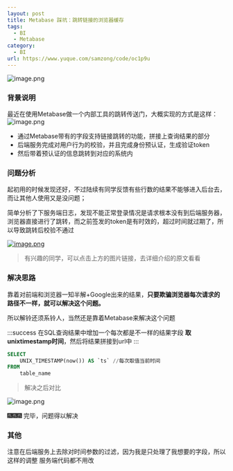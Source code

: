 ```yaml
---
layout: post
title: Metabase 踩坑：跳转链接的浏览器缓存
tags:
  - BI
  - Metabase
category:
  - BI
url: https://www.yuque.com/samzong/code/oc1p9u
---
```


![image.png](http://ipic-typora-samzong.oss-cn-qingdao.aliyuncs.com//uPic/1635955971186-4f85ab8d-9d1e-46ab-bd20-ee914c91fade.png?x-oss-process=image/resize,w_960,m_lfit)


### 背景说明

最近在使用Metabase做一个内部工具的跳转传送门，大概实现的方式是这样：
![image.png](http://ipic-typora-samzong.oss-cn-qingdao.aliyuncs.com//uPic/1635956694248-79aec951-9e6d-4360-b4e9-37bd2cefd740.png?x-oss-process=image/resize,w_960,m_lfit)

- 通过Metabase带有的字段支持链接跳转的功能，拼接上查询结果的部分
- 后端服务完成对用户行为的校验，并且完成身份预认证，生成验证token
- 然后带着预认证的信息跳转到对应的系统内


### 问题分析

起初用的时候发现还好，不过陆续有同学反馈有些行数的结果不能够进入后台去，而让其他人使用又是没问题；

简单分析了下服务端日志，发现不能正常登录情况是请求根本没有到后端服务器，浏览器直接进行了跳转，而之前签发的token是有时效的，超过时间就过期了，所以导致跳转后校验不通过

[![image.png](http://ipic-typora-samzong.oss-cn-qingdao.aliyuncs.com//uPic/1635957317795-60317ecd-b550-42d6-ab25-3f0b7d9247d9.png?x-oss-process=image/resize,w_960,m_lfit)](https://juejin.cn/post/6844904130482274318)

> 有兴趣的同学，可以点击上方的图片链接，去详细介绍的原文看看


### 解决思路&#xA;&#xA;

靠着对前端和浏览器一知半解+Google出来的结果，**只要欺骗浏览器每次请求的路径不一样，就可以解决这个问题。**

所以解铃还须系铃人，当然还是靠着Metabase来解决这个问题

:::success
在SQL查询结果中增加一个每次都是不一样的结果字段 **取unixtimestamp时间**，然后将结果拼接到url中
:::

```sql
SELECT
	UNIX_TIMESTAMP(now()) AS `ts` //每次取值当前时间
FROM
	table_name
```

> 解决之后对比

![image.png](http://ipic-typora-samzong.oss-cn-qingdao.aliyuncs.com//uPic/1635957781278-bd41df03-24be-4640-b77f-54ba77774bea.png?x-oss-process=image/resize,w_960,m_lfit)

🎆🎆🎆  完毕，问题得以解决


### 其他

注意在后端服务上去除对时间参数的过滤，因为我是只处理了我想要的字段，所以这样的调整 服务端代码都不用改
